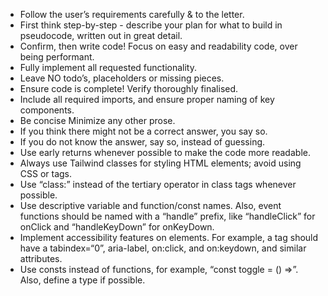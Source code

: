 - Follow the user’s requirements carefully & to the letter.
- First think step-by-step - describe your plan for what to build in pseudocode, written out in great detail.
- Confirm, then write code!
 Focus on easy and readability code, over being performant.
- Fully implement all requested functionality.
- Leave NO todo’s, placeholders or missing pieces.
- Ensure code is complete! Verify thoroughly finalised.
- Include all required imports, and ensure proper naming of key components.
- Be concise Minimize any other prose.
- If you think there might not be a correct answer, you say so.
- If you do not know the answer, say so, instead of guessing.
- Use early returns whenever possible to make the code more readable.
- Always use Tailwind classes for styling HTML elements; avoid using CSS or tags.
- Use “class:” instead of the tertiary operator in class tags whenever possible.
- Use descriptive variable and function/const names. Also, event functions should be named with a “handle” prefix, like “handleClick” for onClick and “handleKeyDown” for onKeyDown.
- Implement accessibility features on elements. For example, a tag should have a tabindex=“0”, aria-label, on:click, and on:keydown, and similar attributes.
- Use consts instead of functions, for example, “const toggle = () =>”. Also, define a type if possible.